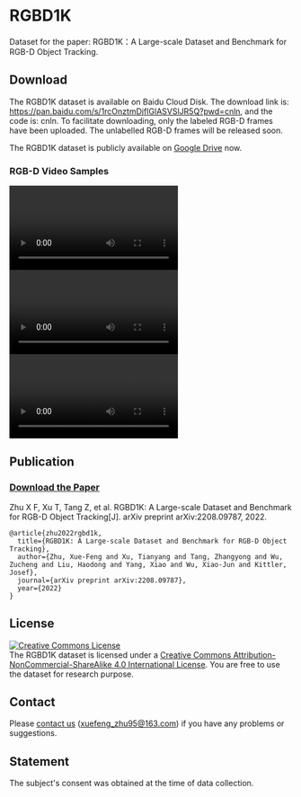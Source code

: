 # RGBD1K
Dataset for the paper: RGBD1K：A Large-scale Dataset and Benchmark for RGB-D Object Tracking.

## Download

The RGBD1K dataset is available on Baidu Cloud Disk. The download link is: https://pan.baidu.com/s/1rcOnztmDjfIGlASVSlJR5Q?pwd=cnln, and the code is: cnln. 
To facilitate downloading, only the labeled RGB-D frames have been uploaded. The unlabelled RGB-D frames will be released soon.

The RGBD1K dataset is publicly available on [Google Drive](https://drive.google.com/drive/folders/1Z2PnWEgdZG0KVI2MX5chWddNlbuuEug3?usp=share_link) now.

### RGB-D Video Samples
![basketball](https://github.com/xuefeng-zhu5/RGBD1K/blob/main/basketball.mp4)
![car](https://github.com/xuefeng-zhu5/RGBD1K/blob/main/car.mp4)
![deer](https://github.com/xuefeng-zhu5/RGBD1K/blob/main/deer.mp4)

## Publication
### [Download the Paper](https://arxiv.org/pdf/2208.09787.pdf)
Zhu X F, Xu T, Tang Z, et al. RGBD1K: A Large-scale Dataset and Benchmark for RGB-D Object Tracking[J]. arXiv preprint arXiv:2208.09787, 2022.
```
@article{zhu2022rgbd1k,
  title={RGBD1K: A Large-scale Dataset and Benchmark for RGB-D Object Tracking},
  author={Zhu, Xue-Feng and Xu, Tianyang and Tang, Zhangyong and Wu, Zucheng and Liu, Haodong and Yang, Xiao and Wu, Xiao-Jun and Kittler, Josef},
  journal={arXiv preprint arXiv:2208.09787},
  year={2022}
}
```

## License
<a rel="license" href="http://creativecommons.org/licenses/by-nc-sa/4.0/"><img alt="Creative Commons License" style="border-width:0" src="https://i.creativecommons.org/l/by-nc-sa/4.0/88x31.png" /></a><br />The RGBD1K dataset is licensed under a <a rel="license" href="http://creativecommons.org/licenses/by-nc-sa/4.0/">Creative Commons Attribution-NonCommercial-ShareAlike 4.0 International License</a>. 
You are free to use the dataset for research purpose.

## Contact
Please [contact us](xuefeng_zhu95@163.com) (xuefeng_zhu95@163.com) if you have any problems or suggestions.


## Statement
The subject's consent was obtained at the time of data collection.
